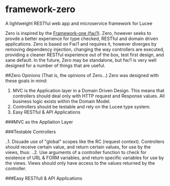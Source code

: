 # framework-zero
A lightweight RESTful web app and microservice framework for Lucee

Zero is inspired by the [Framework-one (fw/1)](https://github.com/framework-one/fw1). Zero, however seeks to provde a better experience for type checked, RESTful and domain driven applications. Zero is based on Fw/1 and requires it, however diverges by removing dependency injection, changing the way controllers are executed, providing a cleaner RESTful experience out of the box, test first design, and sane default. In the future, Zero may be standalone, but fw/1 is very well designed for a number of things that are useful. 

##Zero Opinions
(That is, the opinions of Zero...)
Zero was designed with these goals in mind:

1. MVC is the Application layer in a Domain Driven Design. This means that controllers should deal only with HTTP request and Response values. All business logic exists within the Domain Model. 
2. Controllers should be testable and rely on the Lucee type system.
3. Easy RESTful & API Applications

###MVC as the Appliation Layer

###Testable Controllers

..1. Disuade use of "global" scopes like the RC (request context). Controllers should receive certain value, and return certain values, for use by the views, thus:
..2. Use arguments of a controller function to check for existence of URL & FORM variables, and return specific variables for use by the views. Views should only have access to the values returned by the controller.

###Easy RESTfull & API Applications



 

